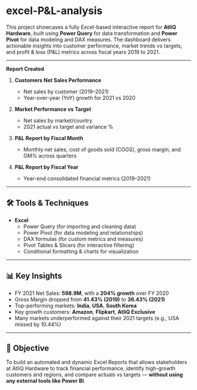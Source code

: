 # excel-P&L-analysis

This project showcases a fully Excel-based interactive report for **AtliQ Hardware**, built using **Power Query** for data transformation and **Power Pivot** for data modeling and DAX measures. The dashboard delivers actionable insights into customer performance, market trends vs targets, and profit & loss (P&L) metrics across fiscal years 2019 to 2021.

---
**Report Created**

1. **Customers Net Sales Performance**  
   - Net sales by customer (2019–2021)  
   - Year-over-year (YoY) growth for 2021 vs 2020

2. **Market Performance vs Target**  
   - Net sales by market/country  
   - 2021 actual vs target and variance %

3. **P&L Report by Fiscal Month**  
   - Monthly net sales, cost of goods sold (COGS), gross margin, and GM% across quarters

4. **P&L Report by Fiscal Year**  
   - Year-end consolidated financial metrics (2019–2021)

---

## 🛠 Tools & Techniques

- **Excel**
  - Power Query (for importing and cleaning data)
  - Power Pivot (for data modeling and relationships)
  - DAX formulas (for custom metrics and measures)
  - Pivot Tables & Slicers (for interactive filtering)
  - Conditional formatting & charts for visualization

---

## 📊 Key Insights

- FY 2021 Net Sales: **598.9M**, with a **204% growth** over FY 2020  
- Gross Margin dropped from **41.43% (2019)** to **36.43% (2021)**  
- Top-performing markets: **India**, **USA**, **South Korea**  
- Key growth customers: **Amazon**, **Flipkart**, **AtliQ Exclusive**  
- Many markets underperformed against their 2021 targets (e.g., USA missed by 10.44%)

---

## 🎯 Objective

To build an automated and dynamic Excel Reports that allows stakeholders at AtliQ Hardware to track financial performance, identify high-growth customers and regions, and compare actuals vs targets — **without using any external tools like Power BI**.



